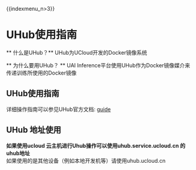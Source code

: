 {{indexmenu_n>3}}

# UHub使用指南

\*\* 什么是UHub？\*\* UHub为UCloud开发的Docker镜像系统

\*\* 为什么要用UHub？ \*\* UAI Inference平台使用UHub作为Docker镜像媒介来传递训练所使用的Docker镜像

## UHub使用指南

详细操作指南可以参见UHub官方文档: [guide](/compute/uhub/guide)

## UHub 地址使用

**如果使用ucloud 云主机进行Uhub操作可以使用uhub.service.ucloud.cn 的uhub地址**  
如果使用的是其他设备（例如本地开发机等）请使用uhub.ucloud.cn

